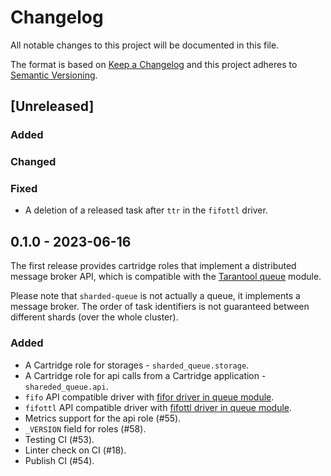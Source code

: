 # Changelog

All notable changes to this project will be documented in this file.

The format is based on [Keep a Changelog](https://keepachangelog.com/en/1.0.0/)
and this project adheres to [Semantic Versioning](http://semver.org/spec/v2.0.0.html).

## [Unreleased]

### Added

### Changed

### Fixed

- A deletion of a released task after `ttr` in the `fifottl` driver.

## 0.1.0 - 2023-06-16

The first release provides cartridge roles that implement a distributed
message broker API, which is compatible with the
[Tarantool queue](https://github.com/tarantool/queue) module.

Please note that `sharded-queue` is not actually a queue, it implements a
message broker. The order of task identifiers is not guaranteed between
different shards (over the whole cluster).

### Added

- A Cartridge role for storages - `sharded_queue.storage`.
- A Cartridge role for api calls from a Cartridge application - `shareded_queue.api`.
- `fifo` API compatible driver with
  [fifor driver in queue module](https://github.com/tarantool/queue/#fifo---a-simple-queue).
- `fifottl` API compatible driver with
  [fifottl driver in queue module](https://github.com/tarantool/queue/#fifottl---a-simple-priority-queue-with-support-for-task-time-to-live).
- Metrics support for the api role (#55).
- `_VERSION` field for roles (#58).
- Testing CI (#53).
- Linter check on CI (#18).
- Publish CI (#54).
